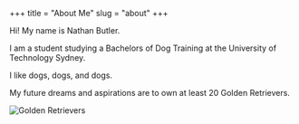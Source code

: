 +++
title = "About Me"
slug = "about"
+++

Hi! My name is Nathan Butler.

I am a student studying a Bachelors of Dog Training at the University of Technology Sydney.

I like dogs, dogs, and dogs.

My future dreams and aspirations are to own at least 20 Golden Retrievers.

![Golden Retrievers](../images/golden-retrievers.jpg)